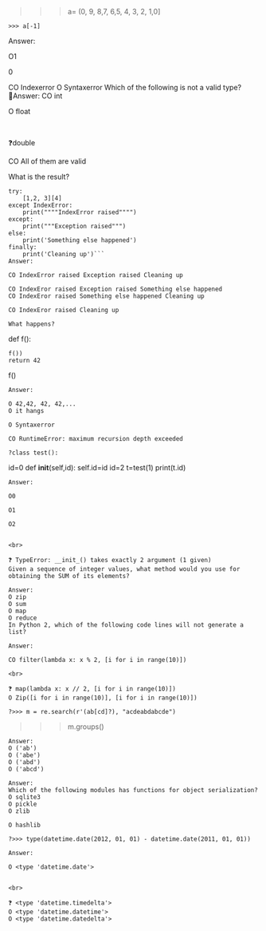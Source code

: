 > > > a= (0, 9, 8,7, 6,5, 4, 3, 2, 1,0]

```
>>> a[-1]
```

Answer:

O1

0

CO Indexerror
O Syntaxerror
Which of the following is not a valid type?
Answer:
CO int

O float

<br>

❓double

CO All of them are valid

What is the result?

````
try:
    [1,2, 3][4]
except IndexError:
    print(""""IndexError raised"""")
except:
    print("""Exception raised""")
else:
    print('Something else happened')
finally:
    print('Cleaning up')```
Answer:

CO IndexError raised Exception raised Cleaning up

CO IndexEror raised Exception raised Something else happened
CO IndexEror raised Something else happened Cleaning up

CO IndexEror raised Cleaning up

What happens?
````

def f():

    f())
    return 42

f()

```
Answer:

O 42,42, 42, 42,...
O it hangs

O Syntaxerror

CO RuntimeError: maximum recursion depth exceeded

?class test():
```

id=0
def **init**(self,id):
self.id=id
id=2
t=test(1)
print(t.id)

```
Answer:

O0

O1

O2


<br>

❓ TypeError: __init_() takes exactly 2 argument (1 given)
Given a sequence of integer values, what method would you use for obtaining the SUM of its elements?

Answer:
O zip
O sum
O map
O reduce
In Python 2, which of the following code lines will not generate a list?

Answer:

CO filter(lambda x: x % 2, [i for i in range(10)])

<br>

❓ map(lambda x: x // 2, [i for i in range(10)])
O Zip([i for i in range(10)], [i for i in range(10)])

?>>> m = re.search(r'(ab[cd]?), "acdeabdabcde")
```

> > > m.groups()

```
Answer:
O ('ab')
O ('abe')
O ('abd')
O ('abcd')

Answer:
Which of the following modules has functions for object serialization?
O sqlite3
O pickle
O zlib

O hashlib

?>>> type(datetime.date(2012, 01, 01) - datetime.date(2011, 01, 01))

Answer:

O <type 'datetime.date'>


<br>

❓ <type 'datetime.timedelta'>
O <type 'datetime.datetime'>
O <type 'datetime.datedelta'>

```
